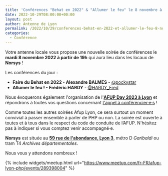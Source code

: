 ```yaml
---
title: 'Conférences "Behat en 2022" & "Allumer le feu" le 8 novembre à Norsys'
date: 2022-10-29T08:00:00+00:00
layout: post
author: Antenne de Lyon
permalink: /2022/10/29/conferences-behat-en-2022-et-allumer-le-feu-8-novembre/
categories:
  - Conférence
---
```


Votre antenne locale vous propose une nouvelle soirée de conférences le **mardi 8 novembre 2022 à partir de 19h** qui aura lieu dans les locaux de **Norsys** !

Les conférences du jour :

* **Faire du Behat en 2022 - Alexandre BALMES** - [@pockystar](https://twitter.com/pockystar)
* **Allumer le feu ! - Frédéric HARDY** - [@HARDY_Fred](https://twitter.com/HARDY_Fred)

Nous évoquerons également l'organisation de l'[**AFUP Day 2023 à Lyon**](https://event.afup.org/afup-day-2023-lyon/) et répondrons à toutes vos questions concernant [l'appel à conférencier&middot;e&middot;s](https://afup.org/event/afupday2023lyon) !

Comme toutes les autres soirées Afup Lyon, ce sera surtout un moment convivial à passer ensemble à parler de PHP ou non.
La soirée est ouverte à toutes et à tous dans le respect du code de conduite de l&rsquo;AFUP. N'hésitez pas à indiquer si vous comptez venir accompagné&middot;e.

**Norsys** est située au [**59 rue de l'abondance, Lyon 3**](https://goo.gl/maps/fLmvQRLhXeMhkV4p6), métro D _Garibaldi_ ou tram T4 _Archives départementales_.

Nous vous y attendons nombreux !

{% include widgets/meetup.html url="https://www.meetup.com/fr-FR/afup-lyon-php/events/289398004" %}
